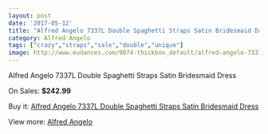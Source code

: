 ```yaml
---
layout: post
date: '2017-05-12'
title: "Alfred Angelo 7337L Double Spaghetti Straps Satin Bridesmaid Dress"
category: Alfred Angelo
tags: ["crazy","straps","sale","double","unique"]
image: http://www.eudances.com/9074-thickbox_default/alfred-angelo-7337l-double-spaghetti-straps-satin-bridesmaid-dress.jpg
---
```

Alfred Angelo 7337L Double Spaghetti Straps Satin Bridesmaid Dress

On Sales: **$242.99**
<a href="https://www.eudances.com/en/alfred-angelo/3052-alfred-angelo-7337l-double-spaghetti-straps-satin-bridesmaid-dress.html"><amp-img layout="responsive" width="600" height="600" src="//www.eudances.com/9074-thickbox_default/alfred-angelo-7337l-double-spaghetti-straps-satin-bridesmaid-dress.jpg" alt="Alfred Angelo 7337L Double Spaghetti Straps Satin Bridesmaid Dress 0" /></a>
<a href="https://www.eudances.com/en/alfred-angelo/3052-alfred-angelo-7337l-double-spaghetti-straps-satin-bridesmaid-dress.html"><amp-img layout="responsive" width="600" height="600" src="//www.eudances.com/9075-thickbox_default/alfred-angelo-7337l-double-spaghetti-straps-satin-bridesmaid-dress.jpg" alt="Alfred Angelo 7337L Double Spaghetti Straps Satin Bridesmaid Dress 1" /></a>

Buy it: [Alfred Angelo 7337L Double Spaghetti Straps Satin Bridesmaid Dress](https://www.eudances.com/en/alfred-angelo/3052-alfred-angelo-7337l-double-spaghetti-straps-satin-bridesmaid-dress.html "Alfred Angelo 7337L Double Spaghetti Straps Satin Bridesmaid Dress")

View more: [Alfred Angelo](https://www.eudances.com/en/51-alfred-angelo "Alfred Angelo")
